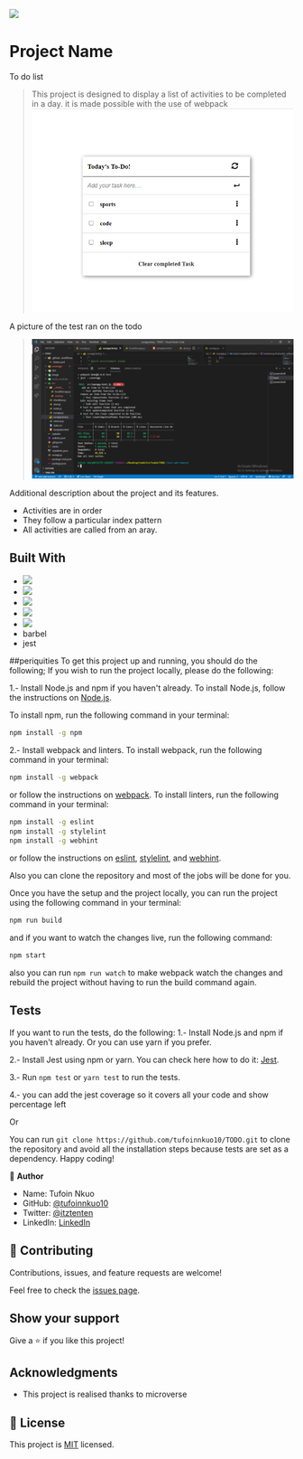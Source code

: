 ![](https://img.shields.io/badge/Microverse-blueviolet)

# Project Name

To do list

> This project is designed to display a list of activities to be completed in a day. it is made possible with the use of webpack
> ![screenshot](./image/todo.png)

A picture of the test ran on the todo 
> ![screenshot](./image/testall.png)

Additional description about the project and its features.

- Activities are in order
- They follow a particular index pattern
- All activities are called from an aray.

## Built With

- ![](https://img.shields.io/badge/Github-blueviolet)
- ![](https://img.shields.io/badge/Javascript-blue)
- ![](https://img.shields.io/badge/HTML-purple) 
- ![](https://img.shields.io/badge/CSS-blue)
- ![](https://img.shields.io/badge/WEBPACK-violet)
- barbel
- jest

##periquities
To get this project up and running, you should do the following;
If you wish to run the project locally, please do the following:

1.- Install Node.js and npm if you haven't already.
   To install Node.js, follow the instructions on [Node.js](https://nodejs.org/en/).
   
   To install npm, run the following command in your terminal:
   ``` bash
   npm install -g npm
   ```
2.- Install webpack and linters.
   To install webpack, run the following command in your terminal:
   ``` bash
   npm install -g webpack
   ```
   or follow the instructions on [webpack](https://webpack.js.org/).
   To install linters, run the following command in your terminal:
   ``` bash
   npm install -g eslint
   npm install -g stylelint
   npm install -g webhint
   ```
   or follow the instructions on [eslint](https://eslint.org/), [stylelint](https://stylelint.io/), and [webhint](https://webhint.io/).

Also you can clone the repository and most of the jobs will be done for you.

Once you have the setup and the project locally, you can run the project using the following command in your terminal:
``` bash
npm run build
```
and if you want to watch the changes live, run the following command:
``` bash
npm start
```
also you can run ``` npm run watch ``` to make webpack watch the changes and rebuild the project without having to run the build command again.

## Tests

If you want to run the tests, do the following:
1.- Install Node.js and npm if you haven't already. Or you can use yarn if you prefer.

2.- Install Jest using npm or yarn. You can check here how to do it: [Jest](https://jestjs.io/es-ES/docs/getting-started).

3.- Run ``` npm test ``` or ``` yarn test ``` to run the tests.

4.- you can add the jest coverage so it covers all your code and show percentage left

Or

You can run ``` git clone https://github.com/tufoinnkuo10/TODO.git ``` to clone the repository and avoid all the installation steps because tests are set as a dependency.
Happy coding!



👤 **Author**
- Name: Tufoin Nkuo
- GitHub: [@tufoinnkuo10](https://github.com/tufoinnkuo10)
- Twitter: [@itztenten](https://twitter.com/itztenten)
- LinkedIn: [LinkedIn](https://www.linkedin.com/in/tufoin-nkuo-3b272320b)

## 🤝 Contributing



Contributions, issues, and feature requests are welcome!

Feel free to check the [issues page](../../issues/).

## Show your support

Give a ⭐️ if you like this project!

## Acknowledgments

- This project is realised thanks to microverse

## 📝 License

This project is [MIT](./LICENSE.md) licensed.
